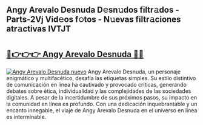 ## Angy Arevalo Desnuda D𝚎sn𝚞dos filtr𝚊dos - Parts-2Vj Vid𝚎os f𝚘tos - N𝚞evas filtr𝚊ciones atr𝚊ctivas IVTJT

# <h2><a href="http://mbdhb2z.tromn.icu/?c=Angy+Arevalo+Desnuda">🔗👉👉👉 Angy Arevalo Desnuda 🔗🔗</a></h2>

[![Angy Arevalo Desnuda nuevo](https://i.imgur.com/pEAQMta.gif)](http://mbdhb2z.tromn.icu/?c=Angy+Arevalo+Desnuda)
Angy Arevalo Desnuda, un personaje enigmático y multifacético, desafía las etiquetas simples. Su estilo distintivo de comunicación en línea ha cautivado y provocado críticas, generando debates sobre ética, individualidad y las complejidades de las sociedades digitales. A pesar de la incertidumbre de sus próximos pasos, su impacto en la comunidad en línea es profundo. Con una dedicación inquebrantable y un encanto innegable, el viaje de Angy Arevalo Desnuda en el universo en línea es interminable.
